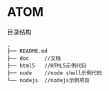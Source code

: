 ATOM
====

目录结构

    .
    ├── README.md
    ├── doc     //文档
    ├── html5   //HTML5示例代码
    ├── node    //node shell示例代码
    └── nodejs  //nodejs示例项目

